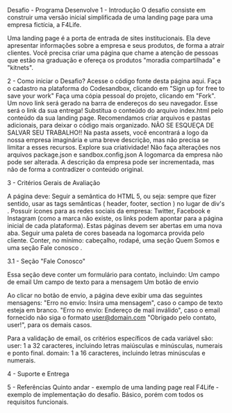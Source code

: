 Desafio - Programa Desenvolve
1 - Introdução
    O desafio consiste em construir uma versão inicial simplificada de uma landing page para uma empresa fictícia, a F4Life.

Uma landing page é a porta de entrada de sites institucionais. Ela deve apresentar informações sobre a empresa e seus produtos, de forma a atrair clientes. Você precisa criar uma página que chame a atenção de pessoas que estão na graduação e ofereça os produtos "moradia compartilhada" e "kitnets".

2 - Como iniciar o Desafio?
    Acesse o código fonte desta página aqui.
    Faça o cadastro na plataforma do Codesandbox, clicando em "Sign up for free to save your work"
    Faça uma cópia pessoal do projeto, clicando em "Fork".
    Um novo link será gerado na barra de endereços do seu navegador. Esse será o link da sua entrega!
    Substitua o conteúdo do arquivo index.html pelo conteúdo da sua landing page. Recomendamos criar arquivos e pastas adicionais, para deixar o código mais organizado.
    NÃO SE ESQUEÇA DE SALVAR SEU TRABALHO!!
    Na pasta assets, você encontrará a logo da nossa empresa imaginária e uma breve descrição, mas não precisa se limitar a esses recursos. Explore sua criatividade!
    Não faça alterações nos arquivos package.json e sandbox.config.json
    A logomarca da empresa não pode ser alterada.
    A descrição da empresa pode ser incrementada, mas não de forma a contradizer o conteúdo original.

3 - Critérios Gerais de Avaliação

A página deve:
Seguir a semântica do HTML 5, ou seja: sempre que fizer sentido, usar as tags semânticas ( header, footer, section ) no lugar de div's .
Possuir ícones para as redes sociais da empresa: Twitter, Facebook e Instagram (como a marca não existe, os links podem apontar para a página inicial de cada plataforma). Estas páginas devem ser abertas em uma nova aba.
    Seguir uma paleta de cores baseada na logomarca provida pelo cliente.
    Conter, no mínimo: cabeçalho, rodapé, uma seção Quem Somos e uma seção Fale conosco .

3.1 - Seção "Fale Conosco"

Essa seção deve conter um formulário para contato, incluindo:
    Um campo de email
    Um campo de texto para a mensagem
    Um botão de envio
    
Ao clicar no botão de envio, a página deve exibir uma das seguintes mensagens:
    "Erro no envio: Insira uma mensagem", caso o campo de texto esteja em branco.
    "Erro no envio: Endereço de mail inválido", caso o email fornecido não siga o formato user@domain.com
    "Obrigado pelo contato, user!", para os demais casos.

Para a validação de email, os critérios específicos de cada variável são:
    user: 1 a 32 caracteres, incluindo letras maiúsculas e minúsculas, numerais e ponto final.
    domain: 1 a 16 caracteres, incluindo letras minúsculas e numerais.

4 - Suporte e Entrega

5 - Referências
Quinto andar - exemplo de uma landing page real
F4Life - exemplo de implementação do desafio. Básico, porém com todos os requisitos funcionais.
